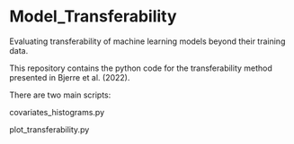 # Model_Transferability
Evaluating transferability of machine learning models beyond their training data. 

This repository contains the python code for the transferability method presented in Bjerre et al. (2022). 

There are two main scripts: 

covariates_histograms.py

plot_transferability.py


